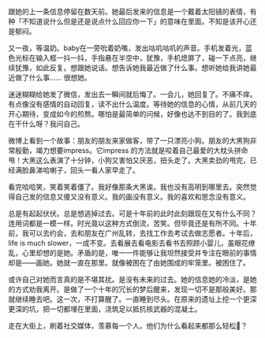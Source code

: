 跟她的上一条信息停留在数天前。她最后发来的信息是一个戴着太阳镜的表情，有种「不知道说什么但是还是说点什么回应你一下」的意味在里面。不知是该开心还是郁闷。

又一夜，等温奶。baby在一旁吮着奶嘴，发出咕叽咕叽的声音。手机发着光，蓝色光标在输入框一抖一抖，手指悬在半空中，犹豫，手机熄屏了，碰一下点亮，继续犹豫，如此反复。想跟她说话。想告诉她我最近做了什么事。想听她给我讲她最近做了什么事…… 很想她。

迷迷糊糊给她发了微信，发出去一瞬间就后悔了。一会儿，她回复了。不痛不痒。有点像没有感情的自动回复，读不出什么温度。等待她的信息的心情，从前几天的开心期待，变成如今的煎熬。哪怕是最简单的问候，好像也达不到目的了。我到底在干什么呀？我问自己。

微博上看到一个故事：朋友的朋友来家做客，带了一只漂亮小狗。朋友的大黑狗非常殷勤，竭力想要impress。它impress 的方法就是咬着自己最爱的大枕头拼命甩！大黑这么表演了十分钟，小狗又害怕又厌恶，扭头走了。大黑卖劲的甩完，已经满脸鼻涕哈喇子，回头一看人家早走了。

看完哈哈笑，笑着笑着僵了。我好像那条大黑诶。我也没有高明到哪里去。突然觉得自己发的信息又傻又没有意义。我的画没有意义。我的喜欢和思念没有意义。

总是有起起伏伏。总是想逃掉过去。可是十年前的此时此刻跟现在又有什么不同？连用词都是一模一样。时光竟以这种方式倒流，苦笑。但毕竟还是有所不同。十年前，我可以去约会，去和朋友在广州乱转，去找工作去考试去做志愿者。十年后，life is much slower，一成不变。去看展去看电影去看书去照顾小婴儿，虽眼花缭乱，心里却想的是她。矛盾的是，唯一一件能够让我坦然接受并专注在眼前的事情却是——画她。她就一直在那里。就像被困在了由她围成的牢笼里。被困住了。

或许自己对她而言真的是不堪其扰。是没有未来的过去。她的信息她的冷淡，是她的方式劝我离开。是做了一个十年的冗长的梦后醒来，发现一切不是那般美好。那就继续睡去吧。这一次，不打算醒了。一直睡到尽头。在原来的遗址上挖一个更深更深的坑，把一切都埋在里面，浇筑足以抵抗核武器的混凝土。

走在大街上，刷着社交媒体，羡慕每一个人。他们为什么看起来都那么轻松🎈？